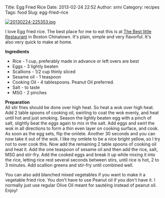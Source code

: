 Title: Egg Fried Rice
Date: 2013-02-24 22:52
Author: srini
Category: recipes
Tags: food
Slug: egg-fried-rice

[![20130224-225353.jpg]({static}/wp-content/uploads/2013/02/20130224-225353.jpg)]({static}/wp-content/uploads/2013/02/20130224-225353.jpg)  
  
I love Egg fried rice. The best place for me to eat this is at [The
Best little
Restaurant](http://www.yelp.com/biz/the-best-little-restaurant-boston)
in Boston Chinatown. It's plain, simple and very flavorful. It's also
very quick to make at home.

**Ingredients**

-   Rice - 1 cup, preferably made in advance or left overs are best
-   Eggs - 3 lightly beaten
-   Scallions - 1/2 cup thinly sliced
-   Sesame oil - 1 teaspoon
-   Cooking Oil - 4 tablespoons. Peanut Oil preferred.
-   Salt - to taste
-   MSG - 2 pinches

**Preparation**  
All stir fries should be done over high heat. So heat a wok over high
heat. Add 2 table spoons of cooking oil, swirling to coat the wok
evenly, and heat until hot and just smoking. Season the lightly beaten
egg with a pinch of salt, slightly beat the eggs again to mix in the
salt. Add eggs and swirl the wok in all directions to form a thin even
layer on cooking surface, and cook. As soon as the egg sets, flip the
omlete. Another 30 seconds and you can now take it out of the wok. I
like my omlete to be a nice bright yellow, so I try not to over cook
this. Now add the remaining 2 table spoons of cooking oil and heat it.
Add the one teaspoon of sesame oil and then add the rice, salt, MSG and
stir-fry. Add the cooked eggs and break it up while mixing it into the
rice, letting rice rest several seconds between stirs, until rice is
hot, 2 to 3 minutes. Add scallion greens and stir-fry until combined
well.

You can also add blanched mixed vegetables if you want to make it a
vegetable fried rice. You don't have to use Peanut oil if you don't have
it. I normally just use regular Olive Oil meant for sautéing instead of
peanut oil. Enjoy!
